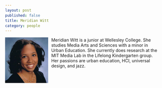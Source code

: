 ```yaml
---
layout: post
published: false
title: Meridian Witt
category: people
---
```


<style>img {width:200; float:left; margin-right:10px; font-family:'Poiret One', cursive}</style>

<img src="assets/meridianwitt.jpg" height="150"> Meridian Witt is a junior at Wellesley College. She studies Media Arts and Sciences with a minor in Urban Education. She currently does research at the MIT Media Lab in the Lifelong Kindergarten group. Her passions are urban education, HCI, universal design, and jazz.

